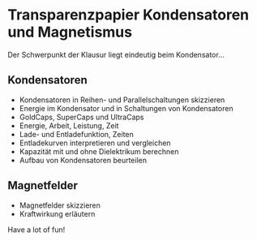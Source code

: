 # Transparenzpapier Kondensatoren und Magnetismus

Der Schwerpunkt der Klausur liegt eindeutig beim Kondensator...

## Kondensatoren

- Kondensatoren in Reihen- und Parallelschaltungen skizzieren
- Energie im Kondensator und in Schaltungen von Kondensatoren
- GoldCaps, SuperCaps und UltraCaps
- Energie, Arbeit, Leistung, Zeit
- Lade- und Entladefunktion, Zeiten
- Entladekurven interpretieren und vergleichen
- Kapazität mit und ohne Dielektrikum berechnen
- Aufbau von Kondensatoren beurteilen

## Magnetfelder

- Magnetfelder skizzieren
- Kraftwirkung erläutern

Have a lot of fun!